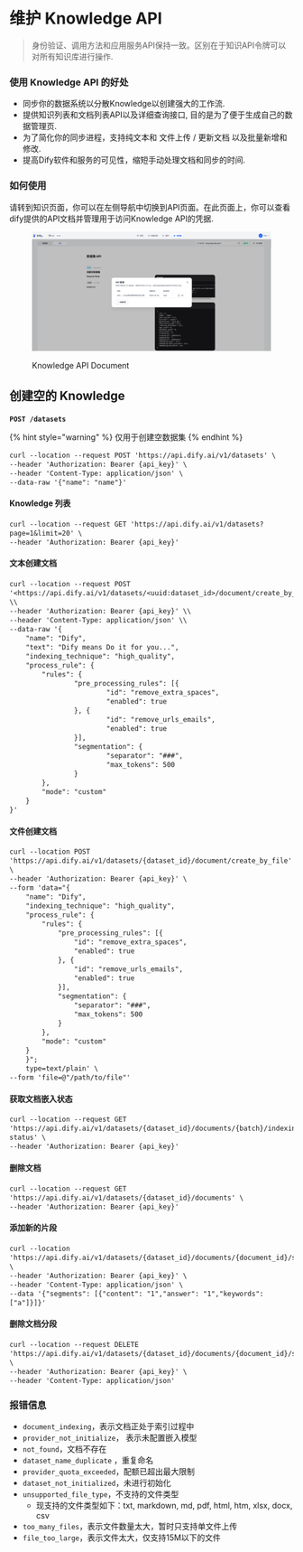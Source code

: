 # 维护 Knowledge API

> 身份验证、调用方法和应用服务API保持一致。区别在于知识API令牌可以对所有知识库进行操作.

### 使用 Knowledge API 的好处
* 同步你的数据系统以分散Knowledge以创建强大的工作流.
* 提供知识列表和文档列表API以及详细查询接口, 目的是为了便于生成自己的数据管理页.
* 为了简化你的同步进程，支持纯文本和  文件上传 / 更新文档 以及批量新增和修改.
* 提高Dify软件和服务的可见性，缩短手动处理文档和同步的时间.

### 如何使用

请转到知识页面，你可以在左侧导航中切换到API页面。在此页面上，你可以查看dify提供的API文档并管理用于访问Knowledge API的凭据.

<figure><img src="../../.gitbook/assets/dataset-api-token.png" alt=""><figcaption><p>Knowledge API Document</p></figcaption></figure>

## **创建空的 Knowledge**

**`POST /datasets`**

{% hint style="warning" %}
仅用于创建空数据集
{% endhint %}

```
curl --location --request POST 'https://api.dify.ai/v1/datasets' \
--header 'Authorization: Bearer {api_key}' \
--header 'Content-Type: application/json' \
--data-raw '{"name": "name"}'

```

#### **Knowledge 列表**


```
curl --location --request GET 'https://api.dify.ai/v1/datasets?page=1&limit=20' \
--header 'Authorization: Bearer {api_key}'

```

#### **文本创建文档**

```
curl --location --request POST '<https://api.dify.ai/v1/datasets/<uuid:dataset_id>/document/create_by_text>' \\
--header 'Authorization: Bearer {api_key}' \\
--header 'Content-Type: application/json' \\
--data-raw '{
    "name": "Dify",
    "text": "Dify means Do it for you...",
    "indexing_technique": "high_quality",
    "process_rule": {
        "rules": {
                "pre_processing_rules": [{
                        "id": "remove_extra_spaces",
                        "enabled": true
                }, {
                        "id": "remove_urls_emails",
                        "enabled": true
                }],
                "segmentation": {
                        "separator": "###",
                        "max_tokens": 500
                }
        },
        "mode": "custom"
    }
}'

```

#### **文件创建文档**

```
curl --location POST 'https://api.dify.ai/v1/datasets/{dataset_id}/document/create_by_file' \
--header 'Authorization: Bearer {api_key}' \
--form 'data="{
	"name": "Dify",
	"indexing_technique": "high_quality",
	"process_rule": {
		"rules": {
			"pre_processing_rules": [{
				"id": "remove_extra_spaces",
				"enabled": true
			}, {
				"id": "remove_urls_emails",
				"enabled": true
			}],
			"segmentation": {
				"separator": "###",
				"max_tokens": 500
			}
		},
		"mode": "custom"
	}
    }";
    type=text/plain' \
--form 'file=@"/path/to/file"'

```

#### **获取文档嵌入状态**

```
curl --location --request GET 'https://api.dify.ai/v1/datasets/{dataset_id}/documents/{batch}/indexing-status' \
--header 'Authorization: Bearer {api_key}'
```

#### **删除文档**

```
curl --location --request GET 'https://api.dify.ai/v1/datasets/{dataset_id}/documents' \
--header 'Authorization: Bearer {api_key}'

```

#### **添加新的片段**

```
curl --location 'https://api.dify.ai/v1/datasets/{dataset_id}/documents/{document_id}/segments' \
--header 'Authorization: Bearer {api_key}' \
--header 'Content-Type: application/json' \
--data '{"segments": [{"content": "1","answer": "1","keywords": ["a"]}]}'
```

#### 删除文档分段

```
curl --location --request DELETE 'https://api.dify.ai/v1/datasets/{dataset_id}/documents/{document_id}/segments/{segment_id}' \
--header 'Authorization: Bearer {api_key}' \
--header 'Content-Type: application/json'
```

### 报错信息

- `document_indexing`，表示文档正处于索引过程中
- `provider_not_initialize`， 表示未配置嵌入模型
- `not_found`，文档不存在
- `dataset_name_duplicate` ，重复命名
- `provider_quota_exceeded`，配额已超出最大限制
- `dataset_not_initialized`，未进行初始化
- `unsupported_file_type`，不支持的文件类型
    - 现支持的文件类型如下：txt, markdown, md, pdf, html, htm, xlsx, docx, csv
- `too_many_files`，表示文件数量太大，暂时只支持单文件上传
- `file_too_large`，表示文件太大，仅支持15M以下的文件